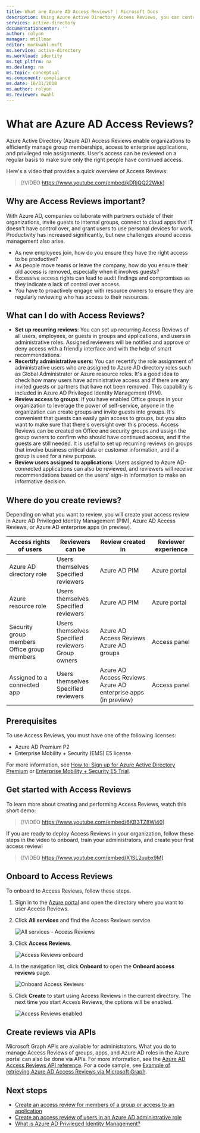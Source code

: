 ```yaml
---
title: What are Azure AD Access Reviews? | Microsoft Docs
description: Using Azure Active Directory Access Reviews, you can control group membership and application access to meet governance, risk management, and compliance initiatives in your organization.
services: active-directory
documentationcenter: ''
author: rolyon
manager: mtillman
editor: markwahl-msft
ms.service: active-directory
ms.workload: identity
ms.tgt_pltfrm: na
ms.devlang: na
ms.topic: conceptual
ms.component: compliance
ms.date: 10/31/2018
ms.author: rolyon
ms.reviewer: mwahl
---
```


# What are Azure AD Access Reviews?

Azure Active Directory (Azure AD) Access Reviews enable organizations to efficiently manage group memberships, access to enterprise applications, and privileged role assignments. User's access can be reviewed on a regular basis to make sure only the right people have continued access.

Here's a video that provides a quick overview of Access Reviews:

>[!VIDEO https://www.youtube.com/embed/kDRjQQ22Wkk]

## Why are Access Reviews important?

With Azure AD, companies collaborate with partners outside of their organizations, invite guests to internal groups, connect to cloud apps that IT doesn't have control over, and grant users to use personal devices for work. Productivity has increased significantly, but new challenges around access management also arise.

- As new employees join, how do you ensure they have the right access to be productive?
- As people move teams or leave the company, how do you ensure their old access is removed, especially when it involves guests?
- Excessive access rights can lead to audit findings and compromises as they indicate a lack of control over access.
- You have to proactively engage with resource owners to ensure they are regularly reviewing who has access to their resources.

## What can I do with Access Reviews?

- **Set up recurring reviews**: You can set up recurring Access Reviews of all users, employees, or guests in groups and applications, and users in administrative roles. Assigned reviewers will be notified and approve or deny access with a friendly interface and with the help of smart recommendations.
- **Recertify administrative users**: You can recertify the role assignment of administrative users who are assigned to Azure AD directory roles such as Global Administrator or Azure resource roles. It's a good idea to check how many users have administrative access and if there are any invited guests or partners that have not been removed. This capability is included in Azure AD Privileged Identity Management (PIM).
- **Review access to groups**: If you have enabled Office groups in your organization to leverage the power of self-service, anyone in the organization can create groups and invite guests into groups. It's convenient that guests can easily gain access to groups, but you also want to make sure that there's oversight over this process. Access Reviews can be created on Office and security groups and assign the group owners to confirm who should have continued access, and if the guests are still needed. It is useful to set up recurring reviews on groups that involve business critical data or customer information, and if a group is used for a new purpose.
- **Review users assigned to applications**: Users assigned to Azure AD-connected applications can also be reviewed, and reviewers will receive recommendations based on the users' sign-in information to make an informative decision.

## Where do you create reviews?

Depending on what you want to review, you will create your access review in Azure AD Privileged Identity Management (PIM), Azure AD Access Reviews, or Azure AD enterprise apps (in preview).

| Access rights of users | Reviewers can be | Review created in | Reviewer experience |
| --- | --- | --- | --- |
| Azure AD directory role | Users themselves</br>Specified reviewers | Azure AD PIM | Azure portal |
| Azure resource role | Users themselves</br>Specified reviewers | Azure AD PIM | Azure portal |
| Security group members</br>Office group members | Users themselves</br>Specified reviewers</br>Group owners | Azure AD Access Reviews</br>Azure AD groups | Access panel |
| Assigned to a connected app | Users themselves</br>Specified reviewers | Azure AD Access Reviews</br>Azure AD enterprise apps (in preview) | Access panel |

## Prerequisites

To use Access Reviews, you must have one of the following licenses:

- Azure AD Premium P2
- Enterprise Mobility + Security (EMS) E5 license

For more information, see [How to: Sign up for Azure Active Directory Premium](../fundamentals/active-directory-get-started-premium.md) or [Enterprise Mobility + Security E5 Trial](http://aka.ms/emse5trial).

## Get started with Access Reviews

To learn more about creating and performing Access Reviews, watch this short demo:

>[!VIDEO https://www.youtube.com/embed/6KB3TZ8Wi40]

If you are ready to deploy Access Reviews in your organization, follow these steps in the video to onboard, train your administrators, and create your first access review!

>[!VIDEO https://www.youtube.com/embed/X1SL2uubx9M]

## Onboard to  Access Reviews

To onboard to Access Reviews, follow these steps.

1. Sign in to the [Azure portal](https://portal.azure.com) and open the directory where you want to user Access Reviews.

1. Click **All services** and find the Access Reviews service.

    ![All services - Access Reviews](./media/access-reviews-overview/all-services-access-reviews.png)

1. Click **Access Reviews**.

    ![Access Reviews onboard](./media/access-reviews-overview/onboard-button.png)

1. In the navigation list, click **Onboard** to open the **Onboard access reviews** page.

    ![Onboard Access Reviews](./media/access-reviews-overview/onboard-access-reviews.png)

1. Click **Create** to start using Access Reviews in the current directory. The next time you start Access Reviews, the options will be enabled.

    ![Access Reviews enabled](./media/access-reviews-overview/access-reviews-enabled.png)

## Create reviews via APIs

Microsoft Graph APIs are available for administrators. What you do to manage Access Reviews of groups, apps, and Azure AD roles in the Azure portal can also be done via APIs. For more information, see the [Azure AD Access Reviews API reference](https://developer.microsoft.com/en-us/graph/docs/api-reference/beta/resources/accessreviews_root). For a code sample, see [Example of retrieving Azure AD Access Reviews via Microsoft Graph](https://techcommunity.microsoft.com/t5/Azure-Active-Directory/Example-of-retrieving-Azure-AD-access-reviews-via-Microsoft/m-p/236096).

## Next steps

- [Create an access review for members of a group or access to an application](create-access-review.md)
- [Create an access review of users in an Azure AD administrative role](../privileged-identity-management/pim-how-to-start-security-review.md)
- [What is Azure AD Privileged Identity Management?](../privileged-identity-management/pim-configure.md)
